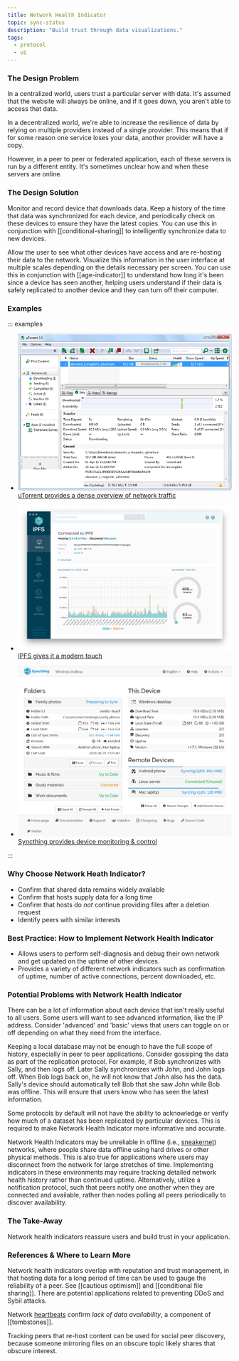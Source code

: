 ```yaml
---
title: Network Health Indicator
topic: sync-status
description: "Build trust through data visualizations."
tags:
  - protocol
  - ui
---
```


### The Design Problem

In a centralized world, users trust a particular server with data. It's assumed
that the website will always be online, and if it goes down, you aren't able to
access that data.

In a decentralized world, we're able to increase the resilience of data by
relying on multiple providers instead of a single provider. This means that if
for some reason one service loses your data, another provider will have a copy.

However, in a peer to peer or federated application, each of these servers is
run by a different entity. It's sometimes unclear how and when these servers
are online.

### The Design Solution

Monitor and record device that downloads data. Keep a history of
the time that data was synchronized for each device, and periodically check on
these devices to ensure they have the latest copies. You can use this in
conjunction with [[conditional-sharing]] to intelligently
synchronize data to new devices.

Allow the user to see what other devices have access and are re-hosting their
data to the network. Visualize this information in the user interface at
multiple scales depending on the details necessary per screen. You can use this
in conjunction with [[age-indicator]] to understand how long
it's been since a device has seen another, helping users understand if their
data is safely replicated to another device and they can turn off their computer.

### Examples

::: examples

- [![Network health indicator in uTorrent](network-health-indicator-utorrent.png) uTorrent provides a dense overview of network traffic](network-health-indicator-utorrent.png)

- [![Network health indicator in IPFS](network-health-indicator-ipfs.png) IPFS gives it a modern touch](network-health-indicator-ipfs.png)

- [![Network health indicator in Syncthing](network-health-indicator-syncthing.png) Syncthing provides device monitoring & control](network-health-indicator-syncthing.png)


::: 

### Why Choose Network Heath Indicator?

- Confirm that shared data remains widely available
- Confirm that hosts supply data for a long time
- Confirm that hosts do _not_ continue providing files after a deletion request
- Identify peers with similar interests

### Best Practice: How to Implement Network Health Indicator

- Allows users to perform self-diagnosis and debug their own network and get updated on the uptime of other devices.
- Provides a variety of different network indicators such as confirmation of uptime, number of active connections, percent downloaded, etc.

### Potential Problems with Network Health Indicator

There can be a lot of information about each device that isn't really useful
  to all users. Some users will want to see advanced information, like the IP address. Consider 'advanced' and 'basic' views that users can toggle on or
  off depending on what they need from the interface.

Keeping a local database may not be enough to have the full scope of history,
  especially in peer to peer applications. Consider gossiping the data as part
  of the replication protocol. For example, if Bob synchronizes with Sally, and
  then logs off. Later Sally synchronizes with John, and John logs off. When Bob
  logs back on, he will not know that John also has the data. Sally's device
  should automatically tell Bob that she saw John while Bob was offline. This
  will ensure that users know who has seen the latest information.

Some protocols by default will not have the ability to acknowledge or verify how much
  of a dataset has been replicated by particular devices. This is required
  to make Network Health Indicator more informative and accurate.

Network Health Indicators may be unreliable in offline (i.e., [sneakernet](https://en.wikipedia.org/wiki/Sneakernet)) networks,
  where people share data offline using hard drives or other physical methods.
  This is also true for applications where users may disconnect from the network
  for large stretches of time. Implementing indicators in these environments may
  require tracking detailed network health history rather than continued uptime.
  Alternatively, utilize a notification protocol, such that peers notify one another
  when they are connected and available, rather than nodes polling all peers
  periodically to discover availability.

### The Take-Away

Network health indicators reassure users and build trust in your application.

### References & Where to Learn More

Network health indicators overlap with reputation and trust management, in that hosting data for a long period of time can be used to gauge the reliability of a peer. See [[cautious optimism]] and [[conditional file sharing]]. There are potential applications related to preventing DDoS and Sybil attacks.

Network [heartbeats](<https://en.wikipedia.org/wiki/Heartbeat_(computing)>) confirm _lack of data availability_, a component of [[tombstones]].

Tracking peers that re-host content can be used for social peer discovery, because someone mirroring files on an obscure topic likely shares that obscure interest.
